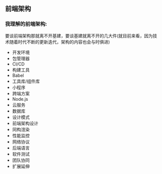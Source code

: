 ## 前端架构

### 我理解的前端架构:

要谈前端架构那就离不开基建，要谈基建就离不开的几大件(就目前来看，因为技术随着时代不断的更新迭代，架构的内容也会与时俱进)

- 开发环境
- 包管理器
- CI/CD
- 构建工具
- Babel
- 工具库/组件库
- 小程序
- 跨端方案
- Node.js
- 云服务
- 数据库
- 设计模式
- 前端架构设计
- 同构渲染
- 性能监控
- 网络协议
- 后端语言
- 软件测试
- 团队协同
- 扩展延伸
